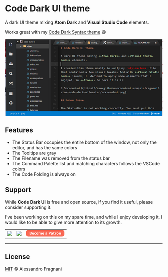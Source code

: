 # Code Dark UI theme

A dark UI theme mixing **Atom Dark** and **Visual Studio Code** elements.

Works great with my [Code Dark Syntax theme](https://atom.io/themes/code-dark-syntax) :smile:

![Screenshot](https://raw.githubusercontent.com/alefragnani/atom-code-dark-ui/master/screenshot.png)

## Features

* The Status Bar occupies the entire bottom of the window, not only the editor, and has the same colors
* The Tooltips are gray
* The Filename was removed from the status bar
* The Command Palette list and matching characters follows the VSCode colors
* The Code Folding is always on

## Support

While **Code Dark UI** is free and open source, if you find it useful, please consider supporting it.

I've been working on this on my spare time, and while I enjoy developing it, I would like to be able to give more attention to its growth.

<table align="center" width="60%" border="0">
  <tr>
    <td>
      <a title="Paypal" href="https://www.paypal.com/cgi-bin/webscr?cmd=_donations&business=EP57F3B6FXKTU&lc=US&item_name=Alessandro%20Fragnani&item_number=atom%20plugins&currency_code=USD&bn=PP%2dDonationsBF%3abtn_donateCC_LG%2egif%3aNonHosted"><img src="https://www.paypalobjects.com/en_US/i/btn/btn_donate_SM.gif"/></a>
    </td>
    <td>
      <a title="Paypal" href="https://www.paypal.com/cgi-bin/webscr?cmd=_donations&business=EP57F3B6FXKTU&lc=BR&item_name=Alessandro%20Fragnani&item_number=atom%20plugins&currency_code=BRL&bn=PP%2dDonationsBF%3abtn_donate_SM%2egif%3aNonHosted"><img src="https://www.paypalobjects.com/pt_BR/i/btn/btn_donate_SM.gif"/></a>
    </td>
    <td>
      <a title="Patreon" href="https://www.patreon.com/alefragnani"><img src="images/become-a-patron-rounded.png"/></a>
    </td>
  </tr>
</table>

---

## License

[MIT](LICENSE.md) &copy; Alessandro Fragnani